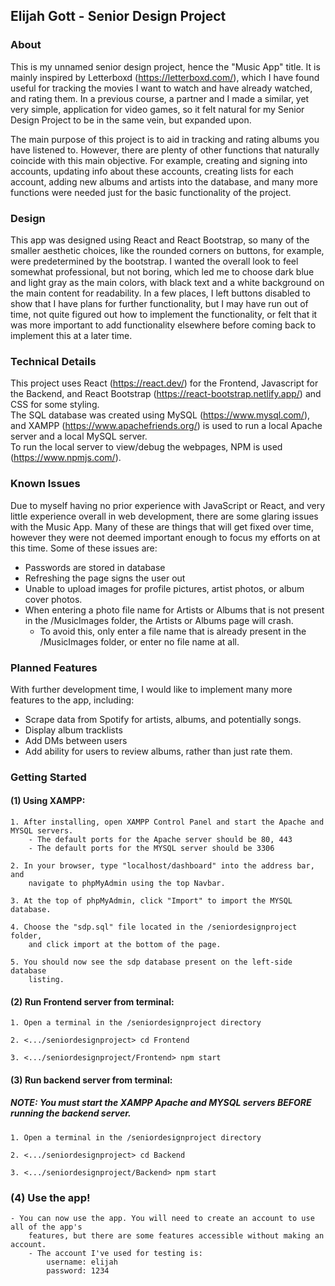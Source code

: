 ## Elijah Gott - Senior Design Project

### About

This is my unnamed senior design project, hence the "Music App" title. It is mainly inspired by Letterboxd (https://letterboxd.com/), which I have found useful for tracking the movies I want to watch and have already watched, and rating them. In a previous course, a partner and I made a similar, yet very simple, application for video games, so it felt natural for my Senior Design Project to be in the same vein, but expanded upon.

The main purpose of this project is to aid in tracking and rating albums you have listened to. However, there are plenty of other functions that naturally coincide with this main objective. For example, creating and signing into accounts, updating info about these accounts, creating lists for each account, adding new albums and artists into the database, and many more functions were needed just for the basic functionality of the project. 

### Design

This app was designed using React and React Bootstrap, so many of the smaller aesthetic choices, like the rounded corners on buttons, for example, were predetermined by the bootstrap. I wanted the overall look to feel somewhat professional, but not boring, which led me to choose dark blue and light gray as the main colors, with black text and a white background on the main content for readability. In a few places, I left buttons disabled to show that I have plans for further functionality, but I may have run out of time, not quite figured out how to implement the functionality, or felt that it was more important to add functionality elsewhere before coming back to implement this at a later time. 

### Technical Details

This project uses React (https://react.dev/) for the Frontend, Javascript for the Backend, and React Bootstrap (https://react-bootstrap.netlify.app/) and CSS for some styling.  
The SQL database was created using MySQL (https://www.mysql.com/), and XAMPP (https://www.apachefriends.org/) is used to run a local Apache server and a local MySQL server.  
To run the local server to view/debug the webpages, NPM is used (https://www.npmjs.com/).

### Known Issues

Due to myself having no prior experience with JavaScript or React, and very little experience overall in web development, there are some glaring issues with the Music App. Many of these are things that will get fixed over time, however they were not deemed important enough to focus my efforts on at this time. Some of these issues are:

- Passwords are stored in database
- Refreshing the page signs the user out
- Unable to upload images for profile pictures, artist photos, or album cover photos. 
- When entering a photo file name for Artists or Albums that is not present in the /MusicImages folder, the Artists or Albums page will crash. 
    - To avoid this, only enter a file name that is already present in the /MusicImages folder, or enter no file name at all. 

### Planned Features

With further development time, I would like to implement many more features to the app, including:

- Scrape data from Spotify for artists, albums, and potentially songs.
- Display album tracklists
- Add DMs between users
- Add ability for users to review albums, rather than just rate them. 

### Getting Started

#### (1) Using XAMPP:

    1. After installing, open XAMPP Control Panel and start the Apache and MYSQL servers.
        - The default ports for the Apache server should be 80, 443
        - The default ports for the MYSQL server should be 3306

    2. In your browser, type "localhost/dashboard" into the address bar, and 
        navigate to phpMyAdmin using the top Navbar. 

    3. At the top of phpMyAdmin, click "Import" to import the MYSQL database.

    4. Choose the "sdp.sql" file located in the /seniordesignproject folder, 
        and click import at the bottom of the page. 

    5. You should now see the sdp database present on the left-side database
        listing. 

#### (2) Run Frontend server from terminal:

    1. Open a terminal in the /seniordesignproject directory

    2. <.../seniordesignproject> cd Frontend 

    3. <.../seniordesignproject/Frontend> npm start 

#### (3) Run backend server from terminal:
##### NOTE: You must start the XAMPP Apache and MYSQL servers BEFORE running the backend server. 

    1. Open a terminal in the /seniordesignproject directory

    2. <.../seniordesignproject> cd Backend

    3. <.../seniordesignproject/Backend> npm start

### (4) Use the app!

    - You can now use the app. You will need to create an account to use all of the app's 
        features, but there are some features accessible without making an account. 
        - The account I've used for testing is:
            username: elijah
            password: 1234